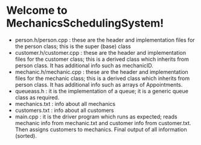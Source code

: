 # Welcome to MechanicsSchedulingSystem!


- person.h/person.cpp : these are the header and implementation files for the person class; this is the super (base) class
- customer.h/customer.cpp : these are the header and implementation files for the customer class; this is a derived class which inherits from person class. It has additional info such as mechanicID.
- mechanic.h/mechanic.cpp : these are the header and implementation files for the mechanic class; this is a derived class which inherits from person class. It has additional info such as arrays of Appointments.
- queueass.h : it is the implementation of a queue; it is a generic queue class as required.
- mechanics.txt : info about all mechanics
- customers.txt : info about all customers
- main.cpp : it is the driver program which runs as expected; reads mechanic info from mechanic.txt and customer info from customer.txt. Then assigns customers to mechanics. Final output of all information (sorted).

  

